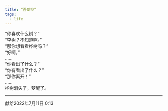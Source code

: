 ```yaml
---
title: “吾爱桦”
tags:
  - life
---
```


“你喜欢什么树？”<br>
“李树？不知道啊。”<br>
“那你想看看桦树吗？”<br>
“好啊。”<br>
……<br>
“你看出了什么？”<br>
“你有看出了什么？”<br>
“那你离开！”<br>
……<br>
桦树消失了，梦醒了。

___

献给2022年7月11日 0:13